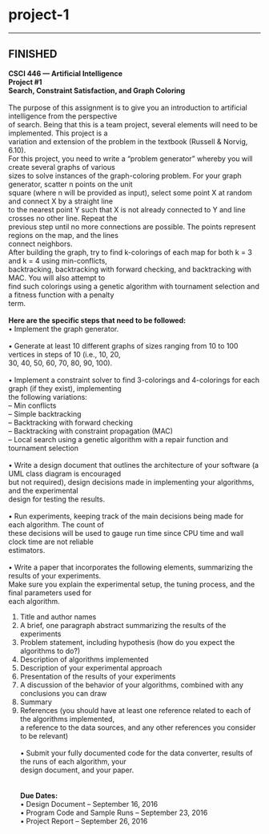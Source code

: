 # project-1
------------------
FINISHED
------------------
<b>CSCI 446 — Artificial Intelligence<br>
Project #1<br>
Search, Constraint Satisfaction, and Graph Coloring</b><br>
<br>
The purpose of this assignment is to give you an introduction to artificial intelligence from the perspective<br>
of search. Being that this is a team project, several elements will need to be implemented. This project is a<br>
variation and extension of the problem in the textbook (Russell & Norvig, 6.10).<br>
For this project, you need to write a “problem generator” whereby you will create several graphs of various<br>
sizes to solve instances of the graph-coloring problem. For your graph generator, scatter n points on the unit<br>
square (where n will be provided as input), select some point X at random and connect X by a straight line<br>
to the nearest point Y such that X is not already connected to Y and line crosses no other line. Repeat the<br>
previous step until no more connections are possible. The points represent regions on the map, and the lines<br>
connect neighbors.<br>
  After building the graph, try to find k-colorings of each map for both k = 3 and k = 4 using min-conflicts,<br>
backtracking, backtracking with forward checking, and backtracking with MAC. You will also attempt to<br>
find such colorings using a genetic algorithm with tournament selection and a fitness function with a penalty<br>
term.<br>
<br>
<b>Here are the specific steps that need to be followed:</b><br>
• Implement the graph generator.<br><br>
• Generate at least 10 different graphs of sizes ranging from 10 to 100 vertices in steps of 10 (i.e., 10, 20,<br>
30, 40, 50, 60, 70, 80, 90, 100).<br><br>
• Implement a constraint solver to find 3-colorings and 4-colorings for each graph (if they exist), implementing<br>
the following variations:<br>
– Min conflicts<br>
– Simple backtracking<br>
– Backtracking with forward checking<br>
– Backtracking with constraint propagation (MAC)<br>
– Local search using a genetic algorithm with a repair function and tournament selection<br><br>
• Write a design document that outlines the architecture of your software (a UML class diagram is encouraged<br>
but not required), design decisions made in implementing your algorithms, and the experimental<br>
design for testing the results.<br><br>
• Run experiments, keeping track of the main decisions being made for each algorithm. The count of<br>
these decisions will be used to gauge run time since CPU time and wall clock time are not reliable<br>
estimators.<br><br>
• Write a paper that incorporates the following elements, summarizing the results of your experiments.<br>
Make sure you explain the experimental setup, the tuning process, and the final parameters used for<br>
each algorithm.<br>
1. Title and author names<br>
2. A brief, one paragraph abstract summarizing the results of the experiments<br>
3. Problem statement, including hypothesis (how do you expect the algorithms to do?)<br>
4. Description of algorithms implemented<br>
5. Description of your experimental approach<br>
6. Presentation of the results of your experiments<br>
7. A discussion of the behavior of your algorithms, combined with any conclusions you can draw<br>
8. Summary<br>
9. References (you should have at least one reference related to each of the algorithms implemented,<br>
a reference to the data sources, and any other references you consider to be relevant)<br><br>
• Submit your fully documented code for the data converter, results of the runs of each algorithm, your<br>
design document, and your paper.<br>
<br><br>
<b>Due Dates:</b><br>
• Design Document – September 16, 2016<br>
• Program Code and Sample Runs – September 23, 2016<br>
• Project Report – September 26, 2016<br>
